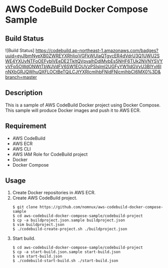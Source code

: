 # AWS CodeBuild Docker Compose Sample

## Build Status

![Build Status] https://codebuild.ap-northeast-1.amazonaws.com/badges?uuid=eyJlbmNyeXB0ZWREYXRhIjoiVGFkWUlaQTgvcER4dVdrU3Q1UWU2SWE4YXUvNTFoOEFyblVEeDE2TkltQVpvalhDdlMvbEs5NHF6TUk2NVNYSVYvVFp5OWdONWtTbWJVdFV6SW1EOUVzPSIsIml2UGFyYW1ldGVyU3BlYyI6InNXbGRJQWhuQXFLOCtBeTQiLCJtYXRlcmlhbFNldFNlcmlhbCI6MX0%3D&branch=master

## Description

This is a sample of AWS CodeBuild Docker project using Docker Compose.
This sample will produce Docker images and push it to AWS ECR.

## Requirement

* AWS CodeBuild
* AWS ECR
* AWS CLI
* AWS IAM Role for CodeBuild project
* Docker
* Docker Compose

## Usage

1. Create Docker repositories in AWS ECR.
1. Create AWS CodeBuild project.
    ```
    $ git clone https://github.com/nomnux/aws-codebuild-docker-compose-sample
    $ cd aws-codebuild-docker-compose-sample/codebuild-project
    $ cp -a buildproject.json.sample buildproject.json
    $ vim buildproject.json
    $ ./codebuild-create-project.sh ./buildproject.json
    ```
1. Start build.
    ```
    $ cd aws-codebuild-docker-compose-sample/codebuild-project
    $ cp -a start-build.json.sample start-build.json
    $ vim start-build.json
    $ ./codebuild-start-build.sh ./start-build.json
    ```
